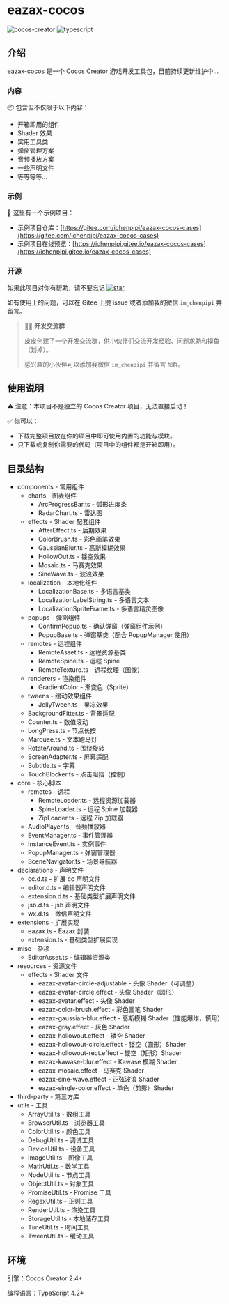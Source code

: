 # eazax-cocos

![cocos-creator](https://img.shields.io/badge/cocos--creator-2.4%2B-blue) ![typescript](https://img.shields.io/badge/typescript-4.2+-blue)

## 介绍

eazax-cocos 是一个 Cocos Creator 游戏开发工具包，目前持续更新维护中...

### 内容

📦 包含但不仅限于以下内容：

- 开箱即用的组件
- Shader 效果
- 实用工具类
- 弹窗管理方案
- 音频播放方案
- 一些声明文件
- 等等等等...

### 示例

🌰 这里有一个示例项目：

- 示例项目仓库：[https://gitee.com/ichenpipi/eazax-cocos-cases](https://gitee.com/ichenpipi/eazax-cocos-cases)
- 示例项目在线预览：[https://ichenpipi.gitee.io/eazax-cocos-cases](https://ichenpipi.gitee.io/eazax-cocos-cases)

### 开源

如果此项目对你有帮助，请不要忘记 [![star](https://gitee.com/ichenpipi/eazax-cocos/badge/star.svg?theme=dark)](https://gitee.com/ichenpipi/eazax-cocos/stargazers)

如有使用上的问题，可以在 Gitee 上提 issue 或者添加我的微信 `im_chenpipi` 并留言。

> 👨‍💻 **开发交流群**
> 
> 皮皮创建了一个开发交流群，供小伙伴们交流开发经验、问题求助和摸鱼（划掉）。
> 
> 感兴趣的小伙伴可以添加我微信 `im_chenpipi` 并留言 `加群`。

## 使用说明

⚠️ 注意：本项目不是独立的 Cocos Creator 项目，无法直接启动！

✅ 你可以：

- 下载完整项目放在你的项目中即可使用内置的功能与模块。
- 只下载或复制你需要的代码（项目中的组件都是开箱即用）。

## 目录结构

- components - 常用组件
  - charts - 图表组件
    - ArcProgressBar.ts - 弧形进度条
    - RadarChart.ts - 雷达图
  - effects - Shader 配套组件
    - AfterEffect.ts - 后期效果
    - ColorBrush.ts - 彩色画笔效果
    - GaussianBlur.ts - 高斯模糊效果
    - HollowOut.ts - 镂空效果
    - Mosaic.ts - 马赛克效果
    - SineWave.ts - 波浪效果
  - localization - 本地化组件
    - LocalizationBase.ts - 多语言基类
    - LocalizationLabelString.ts - 多语言文本
    - LocalizationSpriteFrame.ts - 多语言精灵图像
  - popups - 弹窗组件
    - ConfirmPopup.ts - 确认弹窗（弹窗组件示例）
    - PopupBase.ts - 弹窗基类（配合 PopupManager 使用）
  - remotes - 远程组件
    - RemoteAsset.ts - 远程资源基类
    - RemoteSpine.ts - 远程 Spine
    - RemoteTexture.ts - 远程纹理（图像）
  - renderers - 渲染组件
    - GradientColor - 渐变色（Sprite）
  - tweens - 缓动效果组件
    - JellyTween.ts - 果冻效果
  - BackgroundFitter.ts - 背景适配
  - Counter.ts - 数值滚动
  - LongPress.ts - 节点长按
  - Marquee.ts - 文本跑马灯
  - RotateAround.ts - 围绕旋转
  - ScreenAdapter.ts - 屏幕适配
  - Subtitle.ts - 字幕
  - TouchBlocker.ts - 点击阻挡（控制）
- core - 核心脚本
  - remotes - 远程
    - RemoteLoader.ts - 远程资源加载器
    - SpineLoader.ts - 远程 Spine 加载器
    - ZipLoader.ts - 远程 Zip 加载器
  - AudioPlayer.ts - 音频播放器
  - EventManager.ts - 事件管理器
  - InstanceEvent.ts - 实例事件
  - PopupManager.ts - 弹窗管理器
  - SceneNavigator.ts - 场景导航器
- declarations - 声明文件
  - cc.d.ts - 扩展 cc 声明文件
  - editor.d.ts - 编辑器声明文件
  - extension.d.ts - 基础类型扩展声明文件
  - jsb.d.ts - jsb 声明文件
  - wx.d.ts - 微信声明文件
- extensions - 扩展实现
  - eazax.ts - Eazax 封装
  - extension.ts - 基础类型扩展实现
- misc - 杂项
  - EditorAsset.ts - 编辑器资源类
- resources - 资源文件
  - effects - Shader 文件
    - eazax-avatar-circle-adjustable - 头像 Shader（可调整）
    - eazax-avatar-circle.effect - 头像 Shader（圆形）
    - eazax-avatar.effect - 头像 Shader
    - eazax-color-brush.effect - 彩色画笔 Shader
    - eazax-gaussian-blur.effect - 高斯模糊 Shader（性能爆炸，慎用）
    - eazax-gray.effect - 灰色 Shader
    - eazax-hollowout.effect - 镂空 Shader
    - eazax-hollowout-circle.effect - 镂空（圆形）Shader
    - eazax-hollowout-rect.effect - 镂空（矩形）Shader
    - eazax-kawase-blur.effect - Kawase 模糊 Shader
    - eazax-mosaic.effect - 马赛克 Shader
    - eazax-sine-wave.effect - 正弦波浪 Shader
    - eazax-single-color.effect - 单色（剪影）Shader
- third-party - 第三方库
- utils - 工具
  - ArrayUtil.ts - 数组工具
  - BrowserUtil.ts - 浏览器工具
  - ColorUtil.ts - 颜色工具
  - DebugUtil.ts - 调试工具
  - DeviceUtil.ts - 设备工具
  - ImageUtil.ts - 图像工具
  - MathUtil.ts - 数学工具
  - NodeUtil.ts - 节点工具
  - ObjectUtil.ts - 对象工具
  - PromiseUtil.ts - Promise 工具
  - RegexUtil.ts - 正则工具
  - RenderUtil.ts - 渲染工具
  - StorageUtil.ts - 本地储存工具
  - TimeUtil.ts - 时间工具
  - TweenUtil.ts - 缓动工具

## 环境

引擎：Cocos Creator 2.4+

编程语言：TypeScript 4.2+
